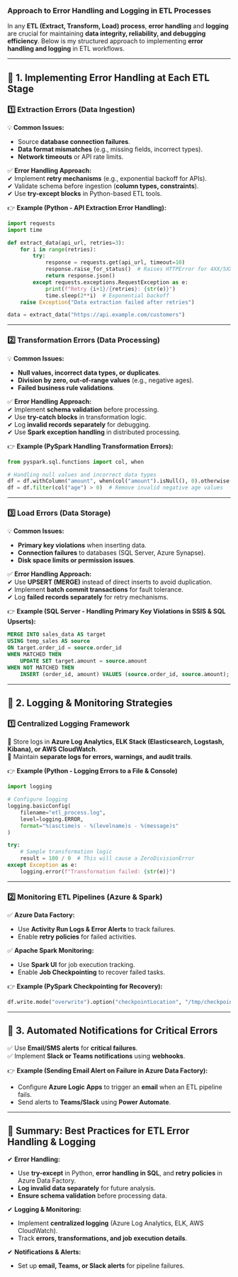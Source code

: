 ### **Approach to Error Handling and Logging in ETL Processes**  

In any **ETL (Extract, Transform, Load) process**, **error handling** and **logging** are crucial for maintaining **data integrity, reliability, and debugging efficiency**. Below is my structured approach to implementing **error handling and logging** in ETL workflows.  

---

## **🔹 1. Implementing Error Handling at Each ETL Stage**  

### **1️⃣ Extraction Errors (Data Ingestion)**
💡 **Common Issues:**  
- Source **database connection failures**.  
- **Data format mismatches** (e.g., missing fields, incorrect types).  
- **Network timeouts** or API rate limits.  

✅ **Error Handling Approach:**  
✔ Implement **retry mechanisms** (e.g., exponential backoff for APIs).  
✔ Validate schema before ingestion (**column types, constraints**).  
✔ Use **try-except blocks** in Python-based ETL tools.  

👉 **Example (Python - API Extraction Error Handling):**  
```python
import requests
import time

def extract_data(api_url, retries=3):
    for i in range(retries):
        try:
            response = requests.get(api_url, timeout=10)
            response.raise_for_status()  # Raises HTTPError for 4XX/5XX responses
            return response.json()
        except requests.exceptions.RequestException as e:
            print(f"Retry {i+1}/{retries}: {str(e)}")
            time.sleep(2**i)  # Exponential backoff
    raise Exception("Data extraction failed after retries")

data = extract_data("https://api.example.com/customers")
```

---

### **2️⃣ Transformation Errors (Data Processing)**
💡 **Common Issues:**  
- **Null values, incorrect data types, or duplicates**.  
- **Division by zero, out-of-range values** (e.g., negative ages).  
- **Failed business rule validations**.  

✅ **Error Handling Approach:**  
✔ Implement **schema validation** before processing.  
✔ Use **try-catch blocks** in transformation logic.  
✔ Log **invalid records separately** for debugging.  
✔ Use **Spark exception handling** in distributed processing.  

👉 **Example (PySpark Handling Transformation Errors):**  
```python
from pyspark.sql.functions import col, when

# Handling null values and incorrect data types
df = df.withColumn("amount", when(col("amount").isNull(), 0).otherwise(col("amount")))
df = df.filter(col("age") > 0)  # Remove invalid negative age values
```

---

### **3️⃣ Load Errors (Data Storage)**
💡 **Common Issues:**  
- **Primary key violations** when inserting data.  
- **Connection failures** to databases (SQL Server, Azure Synapse).  
- **Disk space limits or permission issues**.  

✅ **Error Handling Approach:**  
✔ Use **UPSERT (MERGE)** instead of direct inserts to avoid duplication.  
✔ Implement **batch commit transactions** for fault tolerance.  
✔ Log **failed records separately** for retry mechanisms.  

👉 **Example (SQL Server - Handling Primary Key Violations in SSIS & SQL Upserts):**  
```sql
MERGE INTO sales_data AS target
USING temp_sales AS source
ON target.order_id = source.order_id
WHEN MATCHED THEN 
    UPDATE SET target.amount = source.amount
WHEN NOT MATCHED THEN 
    INSERT (order_id, amount) VALUES (source.order_id, source.amount);
```

---

## **🔹 2. Logging & Monitoring Strategies**  

### **1️⃣ Centralized Logging Framework**
🔹 Store logs in **Azure Log Analytics, ELK Stack (Elasticsearch, Logstash, Kibana), or AWS CloudWatch**.  
🔹 Maintain **separate logs for errors, warnings, and audit trails**.  

👉 **Example (Python - Logging Errors to a File & Console)**  
```python
import logging

# Configure logging
logging.basicConfig(
    filename="etl_process.log", 
    level=logging.ERROR, 
    format="%(asctime)s - %(levelname)s - %(message)s"
)

try:
    # Sample transformation logic
    result = 100 / 0  # This will cause a ZeroDivisionError
except Exception as e:
    logging.error(f"Transformation failed: {str(e)}")
```

---

### **2️⃣ Monitoring ETL Pipelines (Azure & Spark)**
✅ **Azure Data Factory:**  
- Use **Activity Run Logs & Error Alerts** to track failures.  
- Enable **retry policies** for failed activities.  

✅ **Apache Spark Monitoring:**  
- Use **Spark UI** for job execution tracking.  
- Enable **Job Checkpointing** to recover failed tasks.  

👉 **Example (PySpark Checkpointing for Recovery):**  
```python
df.write.mode("overwrite").option("checkpointLocation", "/tmp/checkpoints/").save()
```

---

## **🔹 3. Automated Notifications for Critical Errors**  
✅ Use **Email/SMS alerts** for **critical failures**.  
✅ Implement **Slack or Teams notifications** using **webhooks**.  

👉 **Example (Sending Email Alert on Failure in Azure Data Factory):**  
- Configure **Azure Logic Apps** to trigger an **email** when an ETL pipeline fails.  
- Send alerts to **Teams/Slack** using **Power Automate**.  

---

## **🔹 Summary: Best Practices for ETL Error Handling & Logging**
✔ **Error Handling:**  
   - Use **try-except** in Python, **error handling in SQL**, and **retry policies** in Azure Data Factory.  
   - **Log invalid data separately** for future analysis.  
   - **Ensure schema validation** before processing data.  

✔ **Logging & Monitoring:**  
   - Implement **centralized logging** (Azure Log Analytics, ELK, AWS CloudWatch).  
   - Track **errors, transformations, and job execution details**.  

✔ **Notifications & Alerts:**  
   - Set up **email, Teams, or Slack alerts** for pipeline failures.  

